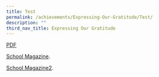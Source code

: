 ```yaml
---
title: Test
permalink: /achievements/Expressing-Our-Gratitude/Test/
description: ""
third_nav_title: Expressing Our Gratitude
---
```

[PDF](https://go.gov.sg/rgs-virtual-open-house-2020-poster)

<p> <a href="https://go.gov.sg/rgs-virtual-open-house-2020-poster" target="_blank">School Magazine</a>.</p>

<p> <a href="(/files/2022SEdOptOutform.pdf)" target="_blank">School Magazine2</a>.</p>